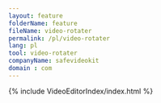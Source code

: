 ```yaml
---
layout: feature
folderName: feature
fileName: video-rotater
permalink: /pl/video-rotater
lang: pl
tool: video-rotater
companyName: safevideokit
domain : com
---
```


{% include VideoEditorIndex/index.html %}

   